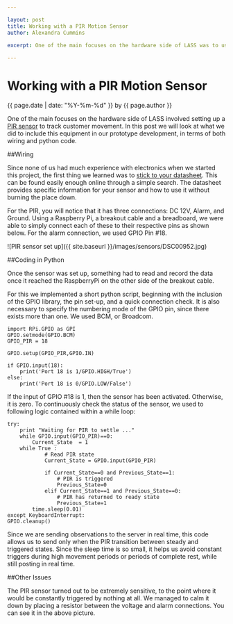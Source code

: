 ```yaml
--- 

layout: post
title: Working with a PIR Motion Sensor
author: Alexandra Cummins

excerpt: One of the main focuses on the hardware side of LASS was to use a PIR sensor to track customer movement.  In this post we will look at what we did to include this equipment in our prototype development, in terms of both wiring and python code.
 
---
```

#  Working with a PIR Motion Sensor
<p class='blog-post-meta'>{{ page.date | date: "%Y-%m-%d" }} by {{ page.author }}</p>

One of the main focuses on the hardware side of LASS involved setting up a [PIR sensor](https://www.sparkfun.com/products/8630) to track customer movement.  In this post we will look at what we did to include this equipment in our prototype development, in terms of both wiring and python code.

##Wiring

Since none of us had much experience with electronics when we started this project, the first thing we learned was to [stick to your datasheet](https://www.sparkfun.com/datasheets/Sensors/Proximity/SE-10.pdf).  This can be found easily enough online through a simple search.  The datasheet provides specific information for your sensor and how to use it without burning the place down.  

For the PIR, you will notice that it has three connections: DC 12V, Alarm, and Ground. Using a Raspberry Pi, a breakout cable and a breadboard, we were able to simply connect each of these to their respective pins as shown below.  For the alarm connection, we used GPIO Pin #18.  

![PIR sensor set up]({{ site.baseurl }}/images/sensors/DSC00952.jpg)

##Coding in Python

Once the sensor was set up, something had to read and record the data once it reached the RaspberryPi on the other side of the breakout cable.
  
For this we implemented a short python script, beginning with the inclusion of the GPIO library, the pin set-up, and a quick connection check.  It is also necessary to specify the numbering mode of the GPIO pin, since there exists more than one.  We used BCM, or Broadcom.

    import RPi.GPIO as GPI
    GPIO.setmode(GPIO.BCM)
    GPIO_PIR = 18
    
    GPIO.setup(GPIO_PIR,GPIO.IN) 
    
    if GPIO.input(18):
        print('Port 18 is 1/GPIO.HIGH/True')
    else:
        print('Port 18 is 0/GPIO.LOW/False')

If the input of GPIO #18 is 1, then the sensor has been activated.  Otherwise, it is zero. To continuously check the status of the sensor, we used to following logic contained within a while loop:

    try:
        print "Waiting for PIR to settle ..."
        while GPIO.input(GPIO_PIR)==0:
            Current_State  = 1
        while True :
                # Read PIR state
                Current_State = GPIO.input(GPIO_PIR)
        
                if Current_State==0 and Previous_State==1:
                    # PIR is triggered
                    Previous_State=0
                elif Current_State==1 and Previous_State==0:
                    # PIR has returned to ready state
                    Previous_State=1
            time.sleep(0.01)      
    except KeyboardInterrupt:
	GPIO.cleanup()

Since we are sending observations to the server in real time, this code allows us to send only when the PIR transition between steady and triggered states.  Since the sleep time is so small, it helps us avoid constant triggers during high movement periods or periods of complete rest, while still posting in real time.

##Other Issues

The PIR sensor turned out to be extremely sensitive, to the point where it would be constantly triggered by nothing at all.  We managed to calm it down by placing a resistor between the voltage and alarm connections.  You can see it in the above picture.
